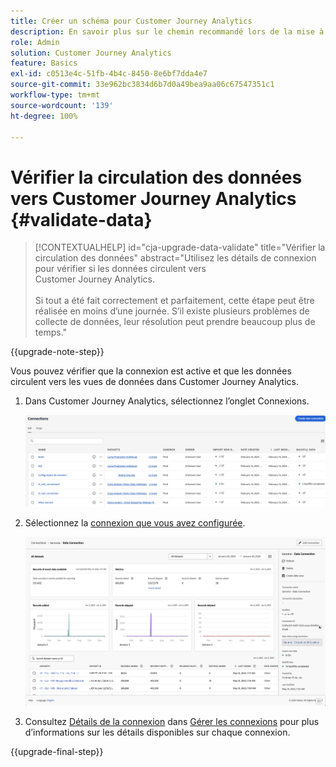 ```yaml
---
title: Créer un schéma pour Customer Journey Analytics
description: En savoir plus sur le chemin recommandé lors de la mise à niveau à partir d’Adobe Analytics vers Customer Journey Analytics
role: Admin
solution: Customer Journey Analytics
feature: Basics
exl-id: c0513e4c-51fb-4b4c-8450-8e6bf7dda4e7
source-git-commit: 33e962bc3834d6b7d0a49bea9aa06c67547351c1
workflow-type: tm+mt
source-wordcount: '139'
ht-degree: 100%

---
```


# Vérifier la circulation des données vers Customer Journey Analytics {#validate-data}

<!-- markdownlint-disable MD034 -->

>[!CONTEXTUALHELP]
>id="cja-upgrade-data-validate"
>title="Vérifier la circulation des données"
>abstract="Utilisez les détails de connexion pour vérifier si les données circulent vers Customer Journey Analytics.<br><br>Si tout a été fait correctement et parfaitement, cette étape peut être réalisée en moins d’une journée. S’il existe plusieurs problèmes de collecte de données, leur résolution peut prendre beaucoup plus de temps."

<!-- markdownlint-enable MD034 -->

{{upgrade-note-step}}

Vous pouvez vérifier que la connexion est active et que les données circulent vers les vues de données dans Customer Journey Analytics.

1. Dans Customer Journey Analytics, sélectionnez l’onglet Connexions.

   ![Vue en liste](assets/list-view.png)

1. Sélectionnez la [connexion que vous avez configurée](/help/getting-started/cja-upgrade/cja-upgrade-connection.md).

   ![Fenêtre Tous les jeux de données présentant les widgets et les paramètres](assets/conn-details.png)

1. Consultez [Détails de la connexion](/help/connections/manage-connections.md#manage-connections) dans [Gérer les connexions](/help/connections/manage-connections.md) pour plus d’informations sur les détails disponibles sur chaque connexion.

{{upgrade-final-step}}

<!-- Should we duplicate the content here or single source it with /help/connections/manage-connections.md -->
